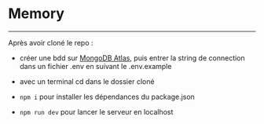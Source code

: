 # Memory

---

Après avoir cloné le repo :

+ créer une bdd sur [MongoDB Atlas](https://nodeca.github.io/pica/demo/), puis entrer la string de connection dans un fichier .env en suivant le .env.example


+ avec un terminal cd dans le dossier cloné


+ `npm i` pour installer les dépendances du package.json


+ `npm run dev` pour lancer le serveur en localhost

